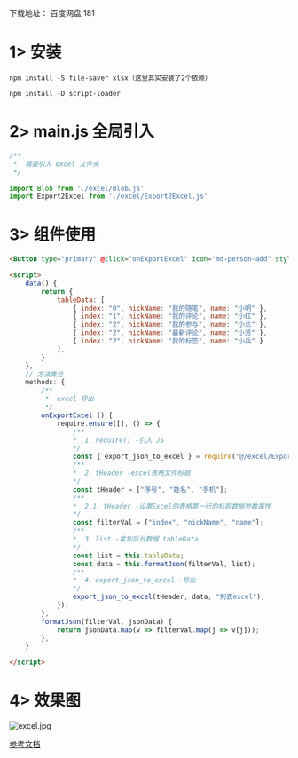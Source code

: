 下载地址： 百度网盘 181

# 1> 安装 

`npm install -S file-saver xlsx（这里其实安装了2个依赖）`

`npm install -D script-loader`

# 2> main.js 全局引入

```js
/**
 *  需要引入 excel 文件夹
 */

import Blob from './excel/Blob.js'
import Export2Excel from './excel/Export2Excel.js'

```

# 3> 组件使用

```html
<Button type="primary" @click="onExportExcel" icon="md-person-add" style="margin-left: 15px" class="" :loading="loading" > 导出用户</Button>

<script>
    data() {
        return {
            tableData: [
                { index: "0", nickName: "我的随笔", name: "小明" },
                { index: "1", nickName: "我的评论", name: "小红" },
                { index: "2", nickName: "我的参与", name: "小兰" },
                { index: "2", nickName: "最新评论", name: "小芳" },
                { index: "2", nickName: "我的标签", name: "小兵" }
            ],
        }
    },
    // 方法集合
    methods: {
        /**
         *  excel 导出
         */
        onExportExcel () {
            require.ensure([], () => {
                /**
                *  1、require() -引入 JS
                */
                const { export_json_to_excel } = require("@/excel/Export2Excel.js");
                /**
                *  2、tHeader -excel表格文件标题
                */
                const tHeader = ["序号", "姓名", "手机"];
                /**
                *  2.1、tHeader -设置Excel的表格第一行的标题数据参数属性
                */
                const filterVal = ["index", "nickName", "name"];
                /**
                *  3、list -拿到后台数据 tableData
                */
                const list = this.tableData; 
                const data = this.formatJson(filterVal, list);
                /**
                *  4、export_json_to_excel -导出
                */
                export_json_to_excel(tHeader, data, "列表excel");
            });
        },
        formatJson(filterVal, jsonData) {
            return jsonData.map(v => filterVal.map(j => v[j]));
        },
    }

</script>
```

# 4> 效果图

![excel.jpg](https://upload-images.jianshu.io/upload_images/15813774-7d154578b42271c4.png?imageMogr2/auto-orient/strip|imageView2/2/w/483/format/webp)

[参考文档](https://www.jianshu.com/p/73105a06951e)